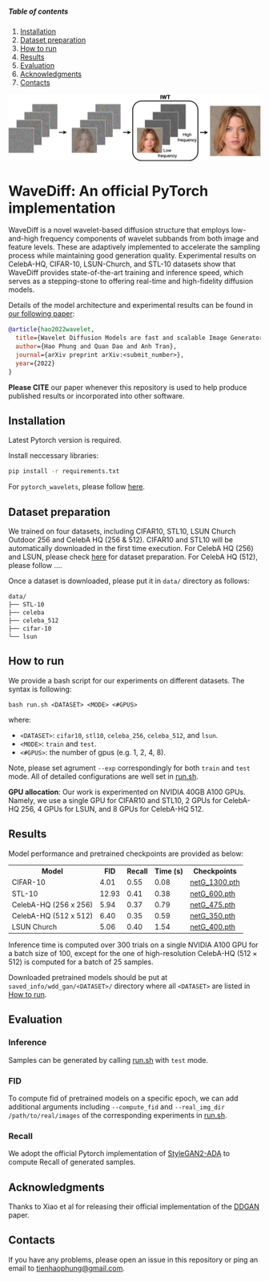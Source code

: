 ##### Table of contents
1. [Installation](#Installation)
2. [Dataset preparation](#Dataset-preparation)
3. [How to run](#How-to-run)
4. [Results](#Results)
5. [Evaluation](#Evaluation)
6. [Acknowledgments](#Acknowledgments)
7. [Contacts](#Contacts)

<div align="center">
    <img width="1000" alt="teaser" src="assets/single_wavelet.png"/>
</div>


# WaveDiff: An official PyTorch implementation

WaveDiff is a novel wavelet-based diffusion structure that employs low-and-high frequency components of wavelet subbands from both image and feature levels. These are adaptively implemented to accelerate the sampling process while maintaining good generation quality. Experimental results on CelebA-HQ, CIFAR-10, LSUN-Church, and STL-10 datasets show that WaveDiff provides state-of-the-art training and inference speed, which serves as a stepping-stone to offering real-time and high-fidelity diffusion models.


Details of the model architecture and experimental results can be found in [our following paper]():
```bibtex
@article{hao2022wavelet,
  title={Wavelet Diffusion Models are fast and scalable Image Generators},
  author={Hao Phung and Quan Dao and Anh Tran},
  journal={arXiv preprint arXiv:<submit_number>},
  year={2022}
}
```
 **Please CITE** our paper whenever this repository is used to help produce published results or incorporated into other software.

## Installation ##
Latest Pytorch version is required. 

Install neccessary libraries:
```bash
pip install -r requirements.txt
```
For `pytorch_wavelets`, please follow [here](https://github.com/fbcotter/pytorch_wavelets.git).

## Dataset preparation ##
We trained on four datasets, including CIFAR10, STL10, LSUN Church Outdoor 256 and CelebA HQ (256 & 512). 
CIFAR10 and STL10 will be automatically downloaded in the first time execution. 
For CelebA HQ (256) and LSUN, please check [here](https://github.com/NVlabs/NVAE#set-up-file-paths-and-data) for dataset preparation.
For CelebA HQ (512), please follow .... 

Once a dataset is downloaded, please put it in `data/` directory as follows:
```
data/
├── STL-10
├── celeba
├── celeba_512
├── cifar-10
└── lsun
```

## How to run ##
We provide a bash script for our experiments on different datasets. The syntax is following:
```
bash run.sh <DATASET> <MODE> <#GPUS>
```
where: 
- `<DATASET>`: `cifar10`, `stl10`, `celeba_256`, `celeba_512`, and `lsun`.
- `<MODE>`: `train` and `test`.
- `<#GPUS>`: the number of gpus (e.g. 1, 2, 4, 8).

Note, please set agrument `--exp` correspondingly for both `train` and `test` mode. All of detailed configurations are well set in [run.sh](./run.sh). 

**GPU allocation**: Our work is experimented on NVIDIA 40GB A100 GPUs. Namely, we use a single GPU for CIFAR10 and STL10, 2 GPUs for CelebA-HQ 256, 4 GPUs for LSUN, and 8 GPUs for CelebA-HQ 512. 

## Results ##
Model performance and pretrained checkpoints are provided as below:
<table>
  <tr>
    <th>Model</th>
    <th>FID</th>
    <th>Recall</th>
    <th>Time (s)</th>
    <th>Checkpoints</th>
  </tr>
  <tr>
    <td>CIFAR-10</td>
    <td>4.01</td>
    <td>0.55</td>
    <td>0.08</td>
    <td><a href="https://www.dropbox.com/s/dkr8af9nmscane0/netG_1300.pth?dl=0">netG_1300.pth</a></td>
  </tr>
  <tr>
    <td>STL-10</td>
    <td>12.93</td>
    <td>0.41</td>
    <td>0.38</td>
    <td><a href="https://www.dropbox.com/s/whqois9i3fvpp5d/netG_600.pth?dl=0">netG_600.pth</a></td>
  </tr>
  <tr>
    <td>CelebA-HQ (256 x 256) </td>
    <td>5.94</td>
    <td>0.37</td>
    <td>0.79</td>
    <td><a href="https://www.dropbox.com/s/1am1e4e9c9h7cab/netG_475.pth?dl=0">netG_475.pth</a></td>
  </tr>
  <tr>
    <td>CelebA-HQ (512 x 512) </td>
    <td>6.40</td>
    <td>0.35</td>
    <td>0.59</td>
    <td><a href="https://www.dropbox.com/s/7ifkutwd51mmwgk/netG_350.pth?dl=0">netG_350.pth</a></td>
  </tr>
  <tr>
    <td>LSUN Church</td>
    <td>5.06</td>
    <td>0.40</td>
    <td>1.54</td>
    <td><a href="https://www.dropbox.com/s/395l9um0bre67r8/netG_400.pth?dl=0">netG_400.pth</a></td>
  </tr>
</table>

Inference time is computed over 300 trials on a single NVIDIA A100 GPU for a batch size of 100, except for the one of high-resolution CelebA-HQ $(512 \times 512)$ is computed for a batch of 25 samples.

Downloaded pretrained models should be put at `saved_info/wdd_gan/<DATASET>/` directory where all `<DATASET>` are listed in [How to run](#how-to-run).

## Evaluation ##
### Inference ###
Samples can be generated by calling [run.sh](./run.sh) with `test` mode.

### FID ###
To compute fid of pretrained models on a specific epoch, we can add additional arguments including ```--compute_fid``` and ```--real_img_dir /path/to/real/images``` of the corresponding experiments in [run.sh](./run.sh).

### Recall ###
We adopt the official Pytorch implementation of [StyleGAN2-ADA](https://github.com/NVlabs/stylegan2-ada-pytorch.git) to compute Recall of generated samples.

## Acknowledgments
Thanks to Xiao et al for releasing their official implementation of the [DDGAN](https://github.com/NVlabs/denoising-diffusion-gan.git) paper.

## Contacts ##
If you have any problems, please open an issue in this repository or ping an email to [tienhaophung@gmail.com](mailto:tienhaophung@gmail.com).
